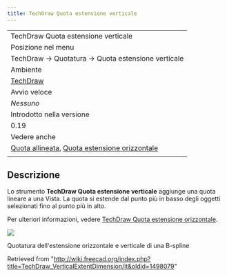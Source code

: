 ```yaml
---
title: TechDraw Quota estensione verticale
---
```

|  |
| --- |
| TechDraw Quota estensione verticale |
| Posizione nel menu |
| TechDraw → Quotatura → Quota estensione verticale |
| Ambiente |
| [TechDraw](/TechDraw_Workbench/it "TechDraw Workbench/it") |
| Avvio veloce |
| *Nessuno* |
| Introdotto nella versione |
| 0.19 |
| Vedere anche |
| [Quota allineata](/TechDraw_LengthDimension/it "TechDraw LengthDimension/it"), [Quota estensione orizzontale](/TechDraw_HorizontalExtentDimension/it "TechDraw HorizontalExtentDimension/it") |
|  |

## Descrizione

Lo strumento **TechDraw Quota estensione verticale** aggiunge una quota lineare a una Vista. La quota si estende dal punto più in basso degli oggetti selezionati fino al punto più in alto.

Per ulteriori informazioni, vedere [TechDraw Quota estensione orizzontale](/TechDraw_HorizontalExtentDimension/it "TechDraw HorizontalExtentDimension/it").

![](/images/TechDraw_Dimension_Horizontal_Extent_example.png)

Quotatura dell'estensione orizzontale e verticale di una B-spline

Retrieved from "<http://wiki.freecad.org/index.php?title=TechDraw_VerticalExtentDimension/it&oldid=1498079>"
